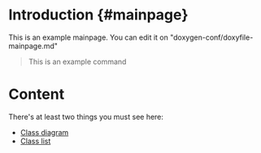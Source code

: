 Introduction {#mainpage}
============

This is an example mainpage. You can edit it on "doxygen-conf/doxyfile-mainpage.md"

> This is an example command

Content
=======
There's at least two things you must see here:

- [Class diagram](inherits.html)
- [Class list](annotated.html)
